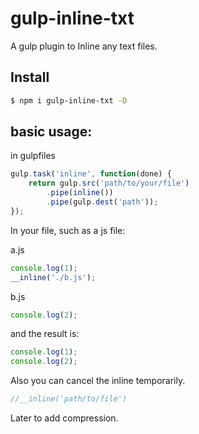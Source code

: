 # gulp-inline-txt
A gulp plugin to Inline any text files.

## Install

``` bash
$ npm i gulp-inline-txt -D
```

## basic usage:
in gulpfiles
``` javascript
gulp.task('inline', function(done) {
    return gulp.src('path/to/your/file')
        .pipe(inline())
        .pipe(gulp.dest('path'));
});
```

In your file, such as a js file:

a.js
``` javascript
console.log(1);
__inline('./b.js');
```
b.js
``` javascript
console.log(2);
```

and the result is:
``` javascript
console.log(1);
console.log(2);
```

Also you can cancel the inline temporarily.
``` javascript
//__inline('path/to/file')
```

Later to add compression.
